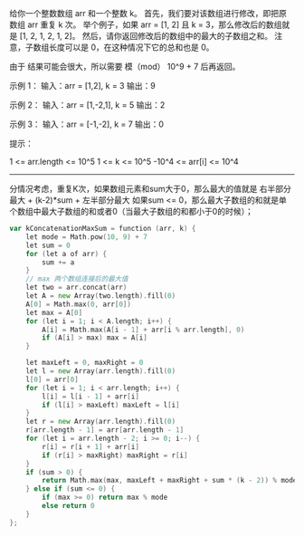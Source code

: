 给你一个整数数组 arr 和一个整数 k。
首先，我们要对该数组进行修改，即把原数组 arr 重复 k 次。
举个例子，如果 arr = [1, 2] 且 k = 3，那么修改后的数组就是 [1, 2, 1, 2, 1, 2]。
然后，请你返回修改后的数组中的最大的子数组之和。
注意，子数组长度可以是 0，在这种情况下它的总和也是 0。

由于 结果可能会很大，所以需要 模（mod） 10^9 + 7 后再返回。 

示例 1：
输入：arr = [1,2], k = 3
输出：9

示例 2：
输入：arr = [1,-2,1], k = 5
输出：2

示例 3：
输入：arr = [-1,-2], k = 7
输出：0
 
提示：

1 <= arr.length <= 10^5
1 <= k <= 10^5
-10^4 <= arr[i] <= 10^4

---

分情况考虑，重复K次，如果数组元素和sum大于0，那么最大的值就是 右半部分最大 + (k-2)*sum + 左半部分最大
如果sum <= 0，那么最大子数组的和就是单个数组中最大子数组的和或者0（当最大子数组的和都小于0的时候）；

```go
var kConcatenationMaxSum = function (arr, k) {
    let mode = Math.pow(10, 9) + 7
    let sum = 0
    for (let a of arr) {
        sum += a
    }
    // max 两个数组连接后的最大值
    let two = arr.concat(arr)
    let A = new Array(two.length).fill(0)
    A[0] = Math.max(0, arr[0])
    let max = A[0]
    for (let i = 1; i < A.length; i++) {
        A[i] = Math.max(A[i - 1] + arr[i % arr.length], 0)
        if (A[i] > max) max = A[i]
    }

    let maxLeft = 0, maxRight = 0
    let l = new Array(arr.length).fill(0)
    l[0] = arr[0]
    for (let i = 1; i < arr.length; i++) {
        l[i] = l[i - 1] + arr[i]
        if (l[i] > maxLeft) maxLeft = l[i]
    }
    let r = new Array(arr.length).fill(0)
    r[arr.length - 1] = arr[arr.length - 1]
    for (let i = arr.length - 2; i >= 0; i--) {
        r[i] = r[i + 1] + arr[i]
        if (r[i] > maxRight) maxRight = r[i]
    }
    if (sum > 0) {
        return Math.max(max, maxLeft + maxRight + sum * (k - 2)) % mode
    } else if (sum <= 0) {
        if (max >= 0) return max % mode
        else return 0
    }
};
```
